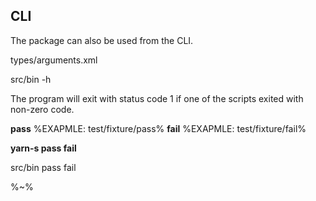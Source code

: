 ## CLI

The package can also be used from the CLI.

<argufy>types/arguments.xml</argufy>

<fork>src/bin -h</fork>

The program will exit with status code 1 if one of the scripts exited with non-zero code.

**pass**
%EXAPMLE: test/fixture/pass%
**fail**
%EXAPMLE: test/fixture/fail%

**yarn-s pass fail**

<fork>src/bin pass fail</fork>

%~%
